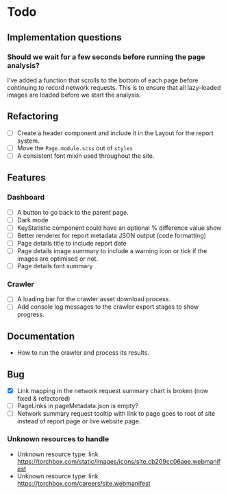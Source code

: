 # Todo

## Implementation questions

### Should we wait for a few seconds before running the page analysis?

I've added a function that scrolls to the bottom of each page before continuing to record network requests. This is to ensure that all lazy-loaded images are loaded before we start the analysis.

## Refactoring

- [ ] Create a header component and include it in the Layout for the report system.
- [ ] Move the `Page.module.scss` out of `styles`
- [ ] A consistent font mixin used throughout the site.

## Features

### Dashboard

- [ ] A button to go back to the parent page.
- [ ] Dark mode
- [ ] KeyStatistic component could have an optional % difference value show
- [ ] Better renderer for report metadata JSON output (code formatting)
- [ ] Page details title to include report date
- [ ] Page details image summary to include a warning icon or tick if the images are optimised or not.
- [ ] Page details font summary

### Crawler

- [ ] A loading bar for the crawler asset download process.
- [ ] Add console log messages to the crawler export stages to show progress.

## Documentation

- How to run the crawler and process its results.

## Bug

- [x] Link mapping in the network request summary chart is broken (now fixed & refactored)
- [ ] PageLinks in pageMetadata.json is empty?
- [ ] Network summary request tooltip with link to page goes to root of site instead of report page or live website page.

### Unknown resources to handle

- Unknown resource type: link https://torchbox.com/static/images/icons/site.cb209cc06aee.webmanifest
- Unknown resource type: link https://torchbox.com/careers/site.webmanifest
